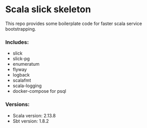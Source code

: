 # Scala slick skeleton

This repo provides some boilerplate code for faster scala service bootstrapping.

### Includes:
- slick
- slick-pg
- enumeratum
- flyway
- logback
- scalafmt
- scala-logging
- docker-compose for psql

### Versions:
- Scala version: 2.13.8
- Sbt version: 1.8.2
